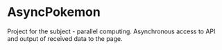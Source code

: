 ﻿# AsyncPokemon
Project for the subject - parallel computing. Asynchronous access to API and output of received data to the page.
